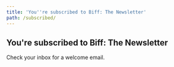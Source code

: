 ```yaml
---
title: 'You''re subscribed to Biff: The Newsletter'
path: /subscribed/
---
```


<h2>You're subscribed to Biff: The Newsletter</h2>
<p>Check your inbox for a welcome email.</p>